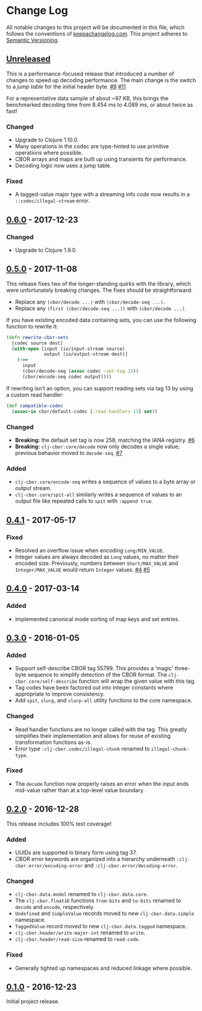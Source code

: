 Change Log
==========

All notable changes to this project will be documented in this file, which
follows the conventions of [keepachangelog.com](http://keepachangelog.com/).
This project adheres to [Semantic Versioning](http://semver.org/).

## [Unreleased]

This is a performance-focused release that introduced a number of changes to
speed up decoding performance. The main change is the switch to a _jump table_
for the initial header byte.
[#9](https://github.com/greglook/clj-cbor/issues/9)
[#11](https://github.com/greglook/clj-cbor/pull/11)

For a representative data sample of about ~97 KB, this brings the benchmarked
decoding time from 8.454 ms to 4.089 ms, or about twice as fast!

### Changed
- Upgrade to Clojure 1.10.0.
- Many operations in the codec are type-hinted to use primitive operations where
  possible.
- CBOR arrays and maps are built up using transients for performance.
- Decoding logic now uses a jump table.

### Fixed
- A tagged-value major type with a streaming info code now results in a
  `::codec/illegal-stream` error.

## [0.6.0] - 2017-12-23

### Changed
- Upgrade to Clojure 1.9.0.

## [0.5.0] - 2017-11-08

This release fixes two of the longer-standing quirks with the library, which
were unfortunately breaking changes. The fixes should be straightforward:

- Replace any `(cbor/decode ...)` with `(cbor/decode-seq ...)`.
- Replace any `(first (cbor/decode-seq ...))` with `(cbor/decode ...)`.

If you have existing encoded data containing sets, you can use the following
function to rewrite it:

```clojure
(defn rewrite-cbor-sets
  [codec source dest]
  (with-open [input (io/input-stream source)
              output (io/output-stream dest)]
    (->>
      input
      (cbor/decode-seq (assoc codec :set-tag 13))
      (cbor/encode-seq codec output))))
```

If rewriting isn't an option, you can support reading sets via tag 13 by
using a custom read handler:

```clojure
(def compatible-codec
  (assoc-in cbor/default-codec [:read-handlers 13] set))
```

### Changed
- **Breaking:** the default set tag is now 258, matching the IANA registry.
  [#6](//github.com/greglook/clj-cbor/issues/6)
- **Breaking:** `clj-cbor.core/decode` now only decodes a single value; previous
  behavior moved to `decode-seq`.
  [#7](//github.com/greglook/clj-cbor/issues/7)

### Added
- `clj-cbor.core/encode-seq` writes a sequence of values to a byte array or
  output stream.
- `clj-cbor.core/spit-all` similarly writes a sequence of values to an output
  file like repeated calls to `spit` with `:append true`.

## [0.4.1] - 2017-05-17

### Fixed
- Resolved an overflow issue when encoding `Long/MIN_VALUE`.
- Integer values are always decoded as `Long` values, no matter their encoded
  size. Previously, numbers between `Short/MAX_VALUE` and `Integer/MAX_VALUE`
  would return `Integer` values.
  [#4](https://github.com/greglook/clj-cbor/issues/4)
  [#5](https://github.com/greglook/clj-cbor/pull/5)

## [0.4.0] - 2017-03-14

### Added
- Implemented canonical mode sorting of map keys and set entries.

## [0.3.0] - 2016-01-05

### Added
- Support self-describe CBOR tag 55799. This provides a 'magic' three-byte
  sequence to simplify detection of the CBOR format. The
  `clj-cbor.core/self-describe` function will wrap the given value with this
  tag.
- Tag codes have been factored out into integer constants where appropriate to
  improve consistency.
- Add `spit`, `slurp`, and `slurp-all` utility functions to the core namespace.

### Changed
- Read handler functions are no longer called with the tag. This greatly
  simplifies their implementation and allows for reuse of existing
  transformation functions as-is.
- Error type `:clj-cbor.codec/illegal-chunk` renamed to `illegal-chunk-type`.

### Fixed
- The `decode` function now properly raises an error when the input ends
  mid-value rather than at a top-level value boundary.

## [0.2.0] - 2016-12-28

This release includes 100% test coverage!

### Added
- UUIDs are supported in binary form using tag 37.
- CBOR error keywords are organized into a hierarchy underneath
  `:clj-cbor.error/encoding-error` and `:clj-cbor.error/decoding-error`.

### Changed
- `clj-cbor.data.model` renamed to `clj-cbor.data.core`.
- The `clj-cbor.float16` functions `from-bits` and `to-bits` renamed to
  `decode` and `encode`, respectively.
- `Undefined` and `SimpleValue` records moved to new `clj-cbor.data.simple`
  namespace.
- `TaggedValue` record moved to new `clj-cbor.data.tagged` namespace.
- `clj-cbor.header/write-major-int` renamed to `write`.
- `clj-cbor.header/read-size` renamed to `read-code`.

### Fixed
- Generally tighted up namespaces and reduced linkage where possible.

## [0.1.0] - 2016-12-23

Initial project release.

[Unreleased]: https://github.com/greglook/clj-cbor/compare/0.6.0...HEAD
[0.6.0]: https://github.com/greglook/clj-cbor/compare/0.5.0...0.6.0
[0.5.0]: https://github.com/greglook/clj-cbor/compare/0.4.1...0.5.0
[0.4.1]: https://github.com/greglook/clj-cbor/compare/0.4.0...0.4.1
[0.4.0]: https://github.com/greglook/clj-cbor/compare/0.3.0...0.4.0
[0.3.0]: https://github.com/greglook/clj-cbor/compare/0.2.0...0.3.0
[0.2.0]: https://github.com/greglook/clj-cbor/compare/0.1.0...0.2.0
[0.1.0]: https://github.com/greglook/clj-cbor/tag/0.1.0
